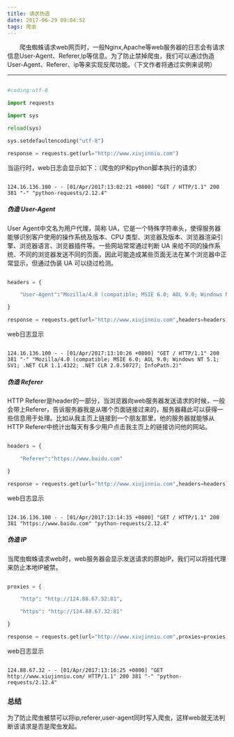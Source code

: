 ```yaml
---
title: 请求伪造
date: 2017-06-29 09:04:52
tags: 爬虫
---
```

&emsp;&emsp;爬虫蜘蛛请求web网页时，一般Nginx,Apache等web服务器的日志会有请求信息User-Agent、Referer,Ip等信息。为了防止禁掉爬虫，我们可以通过伪造User-Agent、Referer、ip等来实现反爬功能。（下文作者将通过实例来说明）



_ _ _



```python

#coding:utf-8

import requests

import sys

reload(sys)

sys.setdefaultencoding("utf-8")

response = requests.get(url="http://www.xiujinniu.com")

```

当运行时，web日志会显示如下：（爬虫的IP和python脚本执行的请求）

```nginx

124.16.136.100 - - [01/Apr/2017:13:02:21 +0800] "GET / HTTP/1.1" 200 381 "-" "python-requests/2.12.4"

```



##### 伪造 User-Agent

User Agent中文名为用户代理，简称 UA，它是一个特殊字符串头，使得服务器能够识别客户使用的操作系统及版本、CPU 类型、浏览器及版本、浏览器渲染引擎、浏览器语言、浏览器插件等。一些网站常常通过判断 UA 来给不同的操作系统、不同的浏览器发送不同的页面，因此可能造成某些页面无法在某个浏览器中正常显示，但通过伪装 UA 可以绕过检测。

```python

headers = {

    "User-Agent":"Mozilla/4.0 (compatible; MSIE 6.0; AOL 9.0; Windows NT 5.1; SV1; .NET CLR 1.1.4322; .NET CLR 2.0.50727; InfoPath.2)"

}

response = requests.get(url="http://www.xiujinniu.com",headers=headers)

```

web日志显示

```nginx

124.16.136.100 - - [01/Apr/2017:13:10:26 +0800] "GET / HTTP/1.1" 200 381 "-" "Mozilla/4.0 (compatible; MSIE 6.0; AOL 9.0; Windows NT 5.1; SV1; .NET CLR 1.1.4322; .NET CLR 2.0.50727; InfoPath.2)"

```

##### 伪造 Referer

HTTP Referer是header的一部分，当浏览器向web服务器发送请求的时候，一般会带上Referer，告诉服务器我是从哪个页面链接过来的，服务器藉此可以获得一些信息用于处理。比如从我主页上链接到一个朋友那里，他的服务器就能够从HTTP Referer中统计出每天有多少用户点击我主页上的链接访问他的网站。

```python

headers = {

    "Referer":"https://www.baidu.com"

}

response = requests.get(url="http://www.xiujinniu.com",headers=headers)

```

web日志显示

```nginx

124.16.136.100 - - [01/Apr/2017:13:14:35 +0800] "GET / HTTP/1.1" 200 381 "https://www.baidu.com" "python-requests/2.12.4"

```

##### 伪造 IP

当爬虫蜘蛛请求web时，web服务器会显示发送请求的原始IP，我们可以将挂代理来防止本地IP被禁。

```python

proxies = {

    "http": "http://124.88.67.32:81",

    "https": "http://124.88.67.32:81"

}

response = requests.get(url="http://www.xiujinniu.com",proxies=proxies)

```

web日志显示

```nginx

124.88.67.32 - - [01/Apr/2017:13:16:25 +0800] "GET http://www.xiujinniu.com/ HTTP/1.1" 200 381 "-" "python-requests/2.12.4"

```

### 总结

为了防止爬虫被禁可以将ip,referer,user-agent同时写入爬虫，这样web就无法判断该请求是否是爬虫发起。
